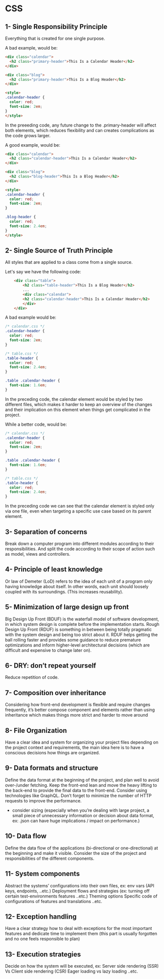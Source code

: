 # CSS
## 1- Single Responsibility Principle
Everything that is created for one single purpose.

A bad example, would be:
```html
<div class="calendar">
  <h2 class="primary-header">This Is a Calendar Header</h2>
</div>

<div class="blog">
  <h2 class="primary-header">This Is a Blog Header</h2>
</div>

<style>
.calendar-header {
  color: red;
  font-size: 2em;
}
</style>
```
In the preeeding code, any future change to the .primary-header will affect both elements, which reduces flexibility and can creates complications as the code grows larger.

A good example, would be:
```html
<div class="calendar">
  <h2 class="calendar-header">This Is a Calendar Header</h2>
</div>

<div class="blog">
  <h2 class="blog-header">This Is a Blog Header</h2>
</div>

<style>
.calendar-header {
  color: red;
  font-size: 2em;
}

.blog-header {
  color: red;
  font-size: 2.4em;
}
</style>
```


## 2- Single Source of Truth Principle
All styles that are applied to a class come from a single source.

Let's say we have the following code:
```html
    <div class="table">
        <h2 class="table-header">This Is a Blog Header</h2>
        ...
        <div class="calendar">
        <h2 class="calendar-header">This Is a Calendar Header</h2>
        </div>
    </div>
```

A bad example would be:
```css
/* calendar.css */
.calendar-header {
  color: red;
  font-size: 2em;
}

/* table.css */
.table-header {
  color: red;
  font-size: 2.4em;
}

.table .calendar-header {
  font-size: 1.6em;
}
```
In the preceding code, the calendar element would be styled by two different files, which makes it harder to keep an overview of the changes and their implication on this element when things get complicated in the project.

While a better code, would be:
```css
/* calendar.css */
.calendar-header {
  color: red;
  font-size: 2em;
}

.table .calendar-header {
  font-size: 1.6em;
}

/* table.css */
.table-header {
  color: red;
  font-size: 2.4em;
}
```
In the preceding code we can see that the calendar element is styled only via one file, even when targeting a specific use case based on its parent element.

## 3- Separation of concerns
Break down a computer program into different modules according to their responsibilities. And split the code according to their scope of action such as model, views and controllers.

## 4- Principle of least knowledge
Or law of Demeter (LoD) refers to the idea of each unit of a program only having knowledge about itself. In other words, each unit should loosely coupled with its surroundings. (This increases reusability).

## 5- Minimization of large design up front
Big Design Up Front (BDUF) is the waterfall model of software development, in which system design is complete before the implementation starts. Rough Design Up Front (RDUF) is something in between being totally pragmatic with the system design and being too strict about it. RDUF helps getting the ball rolling faster and provides some guidance to reduce premature optimizations and inform higher-level architectural decisions (which are difficult and expensive to change later on). 

## 6- DRY: don’t repeat yourself
Reduce repetition of code.

## 7- Composition over inheritance
Considering how front-end development is flexible and require changes frequently, it’s better compose component and elements rather than using inheritance which makes things more strict and harder to move around

## 8- File Organization
Have a clear idea and system for organizing your project files depending on the project context and requirements, the main idea here is to have a conscious decisions how things are organized.

## 9- Data formats and structure
Define the data format at the beginning of the project, and plan well to avoid over-/under fetching. Keep the front-end lean and move the heavy lifting to the back-end to provide the final data to the front-end. Consider using technologies like GraphQL. Don’t forget to minimize the number of HTTP requests to improve the performance.
- consider sizing (especially when you’re dealing with large project, a small piece of unnecessary information or decision about data format, ex: .json can have huge implications / impact on performance.)

## 10- Data flow
Define the data flow of the applications (bi-directional or one-directional) at the beginning and make it visible. Consider the size of the project and responsibilities of the different components.

## 11- System components
Abstract the systems’ configurations into their own files, ex:
env vars (API keys, endpoints, ..etc.)
Deployment flows and strategies (ex: turning off certain test-environments features ..etc.)
Theming options
Specific code of configurations of features and translations ..etc. 

## 12- Exception handling
Have a clear strategy how to deal with exceptions for the most important features and dedicate time to implement them (this part is usually forgotten and no one feels responsible to plan)

## 13- Execution strategies
Decide on how the system will be executed, ex:
Server side rendering (SSR) Vs Client side rendering (CSR)
Eager loading vs lazy loading ..etc.

